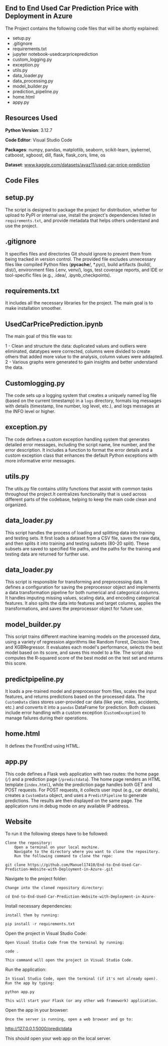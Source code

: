 ## End to End Used Car Prediction Price with Deployment in Azure

The Project contains the following code files that will be shortly explained:

* setup.py
* .gitignore
* requirements.txt
* jupyter notebook-usedcarpriceprediction
* custom_logging.py
* exception.py
* utils.py
* data_loader.py
* data_processing.py
* model_builder.py
* prediction_pipeline.py
* home.html
* appy.py

## Resources Used

**Python Version**: 3.12.7

**Code Editor**: Visual Studio Code

**Packages**: numpy, pandas, matplotlib, seaborn, scikit-learn, ipykernel, catboost, xgboost, dill, flask, flask_cors, lime, os

**Dataset**: www.kaggle.com/datasets/ayaz11/used-car-price-prediction

## Code Files

## setup.py

The script is designed to package the project for distribution, whether for upload to PyPI or internal use, install the project's dependencies listed in `requirements.txt`, and provide metadata that helps others understand and use the project. 

## .gitignore

It specifies files and directories Git should ignore to prevent them from being tracked in version control. The provided file excludes unnecessary files like compiled Python files (__pycache__/, *.pyc), build artifacts (build/, dist/), environment files (.env, venv/), logs, test coverage reports, and IDE or tool-specific files (e.g., .idea/, .ipynb_checkpoints).

## requirements.txt

It includes all the necessary libraries for the project. The main goal is to make installation smoother.

## UsedCarPricePrediction.ipynb

The main goal of this file was to:

1 - Clean and structure the data: duplicated values and outliers were eliminated, datatypes were corrected, columns were divided to create others that added more value to the analysis, column values were addapted.
2 - Various graphs were generated to gain insights and better understand the data.

## Customlogging.py

The code sets up a logging system that creates a uniquely named log file (based on the current timestamp) in a `logs` directory, formats log messages with details (timestamp, line number, log level, etc.), and logs messages at the INFO level or higher.

## exception.py

The code defines a custom exception handling system that generates detailed error messages, including the script name, line number, and the error description. It includes a function to format the error details and a custom exception class that enhances the default Python exceptions with more informative error messages.

## utils.py

The utils.py file contains utility functions that assist with common tasks throughout the project.It centralizes functionality that is used across different parts of the codebase, helping to keep the main code clean and organized. 

## data_loader.py

This script handles the process of loading and splitting data into training and testing sets. It first loads a dataset from a CSV file, saves the raw data, and then splits it into training and testing subsets (80-20 split). These subsets are saved to specified file paths, and the paths for the training and testing data are returned for further use.

## data_loader.py

This script is responsible for transforming and preprocessing data. It defines a configuration for saving the preprocessor object and implements a data transformation pipeline for both numerical and categorical columns. It handles imputing missing values, scaling data, and encoding categorical features. It also splits the data into features and target columns, applies the transformations, and saves the preprocessor object for future use.

## model_builder.py

This script trains different machine learning models on the processed data, using a variety of regression algorithms like Random Forest, Decision Tree, and XGBRegressor. It evaluates each model's performance, selects the best model based on its score, and saves this model to a file. The script also computes the R-squared score of the best model on the test set and returns this score.

## predictpipeline.py

It loads a pre-trained model and preprocessor from files, scales the input features, and returns predictions based on the processed data. The `CustomData` class stores user-provided car data (like year, miles, accidents, etc.) and converts it into a `pandas` DataFrame for prediction. Both classes include error handling with a custom exception (`CustomException`) to manage failures during their operations.

## home.html

It defines the FrontEnd using HTML. 

## app.py

This code defines a Flask web application with two routes: the home page (`/`) and a prediction page (`/predictdata`). The home page renders an HTML template (`index.html`), while the prediction page handles both GET and POST requests. For POST requests, it collects user input (e.g., car details), creates a `CustomData` object, and uses a `PredictPipeline` to generate predictions. The results are then displayed on the same page. The application runs in debug mode on any available IP address.

## Website

To run it the following steeps have to be followed:


    Clone the repository:
        Open a terminal on your local machine.
        Navigate to the directory where you want to clone the repository.
        Run the following command to clone the repo:

    git clone https://github.com/Manuel17410/End-to-End-Used-Car-Prediction-Website-with-Deployment-in-Azure-.git


Navigate to the project folder:

    Change into the cloned repository directory:

    cd End-to-End-Used-Car-Prediction-Website-with-Deployment-in-Azure-

Install necessary dependencies:

    install them by running:

    pip install -r requirements.txt

Open the project in Visual Studio Code:

    Open Visual Studio Code from the terminal by running:

    code .

    This command will open the project in Visual Studio Code.

Run the application:

    In Visual Studio Code, open the terminal (if it's not already open).
    Run the app by typing:

    python app.py

    This will start your Flask (or any other web framework) application.

Open the app in your browser:

    Once the server is running, open a web browser and go to:

http://127.0.0.1:5000/predictdata

This should open your web app on the local server.

